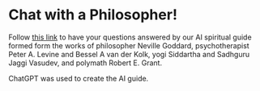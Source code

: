 # Chat with a Philosopher!

Follow [this link](https://personal-coach.streamlit.app/) to have your questions answered by our AI spiritual guide formed form the works of philosopher Neville Goddard, psychotherapist Peter A. Levine and Bessel A van der Kolk, yogi Siddartha and Sadhguru Jaggi Vasudev, and polymath Robert E. Grant.

ChatGPT was used to create the AI guide.
 

